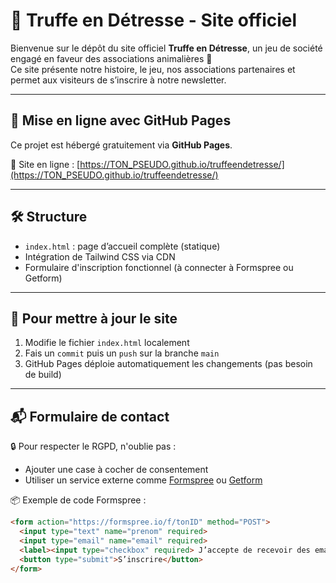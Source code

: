 # 🌟 Truffe en Détresse - Site officiel

Bienvenue sur le dépôt du site officiel **Truffe en Détresse**, un jeu de société engagé en faveur des associations animalières 🐾  
Ce site présente notre histoire, le jeu, nos associations partenaires et permet aux visiteurs de s’inscrire à notre newsletter.

---

## 🚀 Mise en ligne avec GitHub Pages

Ce projet est hébergé gratuitement via **GitHub Pages**.

🔗 Site en ligne : [https://TON_PSEUDO.github.io/truffeendetresse/](https://TON_PSEUDO.github.io/truffeendetresse/)

---

## 🛠️ Structure

- `index.html` : page d’accueil complète (statique)
- Intégration de Tailwind CSS via CDN
- Formulaire d'inscription fonctionnel (à connecter à Formspree ou Getform)

---

## 🧪 Pour mettre à jour le site

1. Modifie le fichier `index.html` localement
2. Fais un `commit` puis un `push` sur la branche `main`
3. GitHub Pages déploie automatiquement les changements (pas besoin de build)

---

## 📬 Formulaire de contact

🔒 Pour respecter le RGPD, n'oublie pas :
- Ajouter une case à cocher de consentement
- Utiliser un service externe comme [Formspree](https://formspree.io) ou [Getform](https://getform.io)

📦 Exemple de code Formspree :
```html
<form action="https://formspree.io/f/tonID" method="POST">
  <input type="text" name="prenom" required>
  <input type="email" name="email" required>
  <label><input type="checkbox" required> J’accepte de recevoir des emails</label>
  <button type="submit">S’inscrire</button>
</form>
